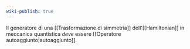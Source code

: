 ```yaml
---
wiki-publish: true
---
```

Il generatore di una [[Trasformazione di simmetria]] dell'[[Hamiltonian]] in meccanica quantistica *deve* essere [[Operatore autoaggiunto|autoaggiunto]].